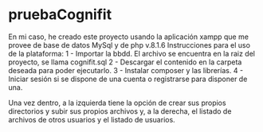 # pruebaCognifit
En mi caso, he creado este proyecto usando la aplicación xampp que me provee de base de datos MySql y de php v.8.1.6
Instrucciones para el uso de la plataforma:
1 - Importar la bbdd. El archivo se encuentra en la raiz del proyecto, se llama cognifit.sql
2 - Descargar el contenido en la carpeta deseada para poder ejecutarlo.
3 - Instalar composer y las librerías.
4 - Iniciar sesión si se dispone de una cuenta o registrarse para disponer de una.

Una vez dentro, a la izquierda tiene la opción de crear sus propios directorios y subir sus propios archivos y, a la derecha, el listado de archivos de otros usuarios y el listado de usuarios.
